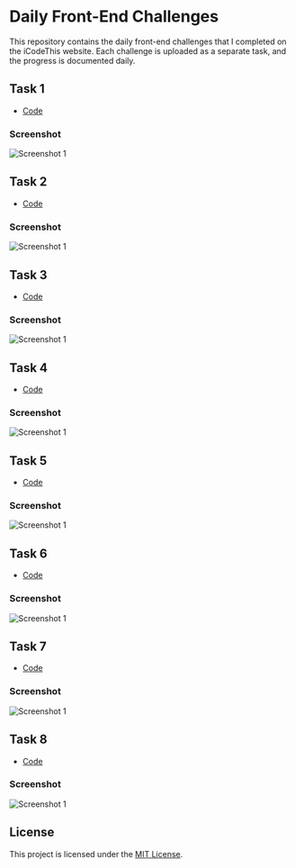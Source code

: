 # Daily Front-End Challenges

This repository contains the daily front-end challenges that I completed on the iCodeThis website. Each challenge is uploaded as a separate task, and the progress is documented daily.

## Task 1

- [Code](https://github.com/RATHISHKUMAR07/iCodeThis/tree/fullstack/Task%201)

  
### Screenshot

![Screenshot 1](https://github.com/RATHISHKUMAR07/iCodeThis/blob/fullstack/Task%201/task1.png)

## Task 2

- [Code](https://github.com/RATHISHKUMAR07/iCodeThis/tree/fullstack/Task%202)

  
### Screenshot

![Screenshot 1](https://github.com/RATHISHKUMAR07/iCodeThis/blob/fullstack/Task%202/task2.png)

## Task 3

- [Code](https://github.com/RATHISHKUMAR07/iCodeThis/tree/fullstack/Task%203)

  
### Screenshot

![Screenshot 1](https://github.com/RATHISHKUMAR07/iCodeThis/blob/fullstack/Task%203/task3.png)

## Task 4

- [Code](https://github.com/RATHISHKUMAR07/iCodeThis/tree/fullstack/Task%204)

  
### Screenshot

![Screenshot 1](https://github.com/RATHISHKUMAR07/iCodeThis/blob/fullstack/Task%204/task4.png)

## Task 5

- [Code](https://github.com/RATHISHKUMAR07/iCodeThis/tree/fullstack/Task%205)

  
### Screenshot

![Screenshot 1](https://github.com/RATHISHKUMAR07/iCodeThis/blob/fullstack/Task%205/task5.png)

## Task 6

- [Code](https://github.com/RATHISHKUMAR07/iCodeThis/tree/fullstack/Task%206)

  
### Screenshot

![Screenshot 1](https://github.com/RATHISHKUMAR07/iCodeThis/blob/fullstack/Task%206/task6.png)

## Task 7

- [Code](https://github.com/RATHISHKUMAR07/iCodeThis/tree/fullstack/Task%207)

  
### Screenshot

![Screenshot 1](https://github.com/RATHISHKUMAR07/iCodeThis/blob/fullstack/Task%207/task7.png)

## Task 8

- [Code](https://github.com/RATHISHKUMAR07/iCodeThis/tree/fullstack/Task%208)

  
### Screenshot

![Screenshot 1](https://github.com/RATHISHKUMAR07/iCodeThis/blob/fullstack/Task%208/task8.png)




## License

This project is licensed under the [MIT License](LICENSE).
